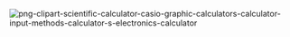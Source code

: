 ![png-clipart-scientific-calculator-casio-graphic-calculators-calculator-input-methods-calculator-s-electronics-calculator](https://user-images.githubusercontent.com/62944627/114741606-8e084b80-9d68-11eb-8b9a-de0952064ce9.png)





